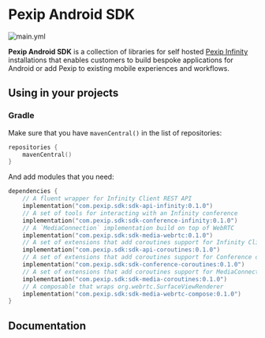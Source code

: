 # Pexip Android SDK

![main.yml](https://github.com/pexip/pexip-android-sdk/workflows/main.yml/badge.svg)

**Pexip Android SDK** is a collection of libraries for self hosted [Pexip Infinity] installations
that enables customers to build bespoke applications for Android or add Pexip to existing mobile
experiences and workflows.

## Using in your projects

### Gradle

Make sure that you have `mavenCentral()` in the list of repositories:

```kotlin
repositories {
    mavenCentral()
}
```

And add modules that you need:

```kotlin
dependencies {
    // A fluent wrapper for Infinity Client REST API
    implementation("com.pexip.sdk:sdk-api-infinity:0.1.0")
    // A set of tools for interacting with an Infinity conference
    implementation("com.pexip.sdk:sdk-conference-infinity:0.1.0")
    // A `MediaConnection` implementation build on top of WebRTC
    implementation("com.pexip.sdk:sdk-media-webrtc:0.1.0")
    // A set of extensions that add coroutines support for Infinity Client REST API
    implementation("com.pexip.sdk:sdk-api-coroutines:0.1.0")
    // A set of extensions that add coroutines support for Conference object
    implementation("com.pexip.sdk:sdk-conference-coroutines:0.1.0")
    // A set of extensions that add coroutines support for MediaConnection object
    implementation("com.pexip.sdk:sdk-media-coroutines:0.1.0")
    // A composable that wraps org.webrtc.SurfaceViewRenderer
    implementation("com.pexip.sdk:sdk-media-webrtc-compose:0.1.0")
}
```

## Documentation

[Pexip Infinity]: https://docs.pexip.com/admin/admin_intro.htm

